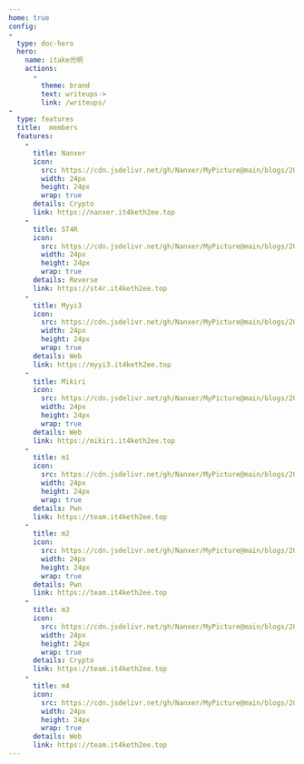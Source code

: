 ```yaml
---
home: true
config:
-
  type: doc-hero
  hero:
    name: itake光明
    actions:
      -
        theme: brand
        text: writeups->
        link: /writeups/
-
  type: features
  title:  members
  features:
    -
      title: Nanxer
      icon:
        src: https://cdn.jsdelivr.net/gh/Nanxer/MyPicture@main/blogs/20250929090354000.png
        width: 24px
        height: 24px
        wrap: true
      details: Crypto
      link: https://nanxer.it4keth2ee.top
    -
      title: ST4R
      icon:
        src: https://cdn.jsdelivr.net/gh/Nanxer/MyPicture@main/blogs/20251002095628533.png
        width: 24px
        height: 24px
        wrap: true
      details: Reverse
      link: https://st4r.it4keth2ee.top
    -
      title: Myyi3
      icon:
        src: https://cdn.jsdelivr.net/gh/Nanxer/MyPicture@main/blogs/20251002095628533.png
        width: 24px
        height: 24px
        wrap: true
      details: Web
      link: https://myyi3.it4keth2ee.top
    -
      title: Mikiri
      icon:
        src: https://cdn.jsdelivr.net/gh/Nanxer/MyPicture@main/blogs/20251002095628533.png
        width: 24px
        height: 24px
        wrap: true
      details: Web
      link: https://mikiri.it4keth2ee.top
    -
      title: m1
      icon:
        src: https://cdn.jsdelivr.net/gh/Nanxer/MyPicture@main/blogs/20251002095628533.png
        width: 24px
        height: 24px
        wrap: true
      details: Pwn
      link: https://team.it4keth2ee.top
    -
      title: m2
      icon:
        src: https://cdn.jsdelivr.net/gh/Nanxer/MyPicture@main/blogs/20251002095628533.png
        width: 24px
        height: 24px
        wrap: true
      details: Pwn
      link: https://team.it4keth2ee.top
    -
      title: m3
      icon:
        src: https://cdn.jsdelivr.net/gh/Nanxer/MyPicture@main/blogs/20251002095628533.png
        width: 24px
        height: 24px
        wrap: true
      details: Crypto
      link: https://team.it4keth2ee.top
    -
      title: m4
      icon:
        src: https://cdn.jsdelivr.net/gh/Nanxer/MyPicture@main/blogs/20251002095628533.png
        width: 24px
        height: 24px
        wrap: true
      details: Web
      link: https://team.it4keth2ee.top
---
```

